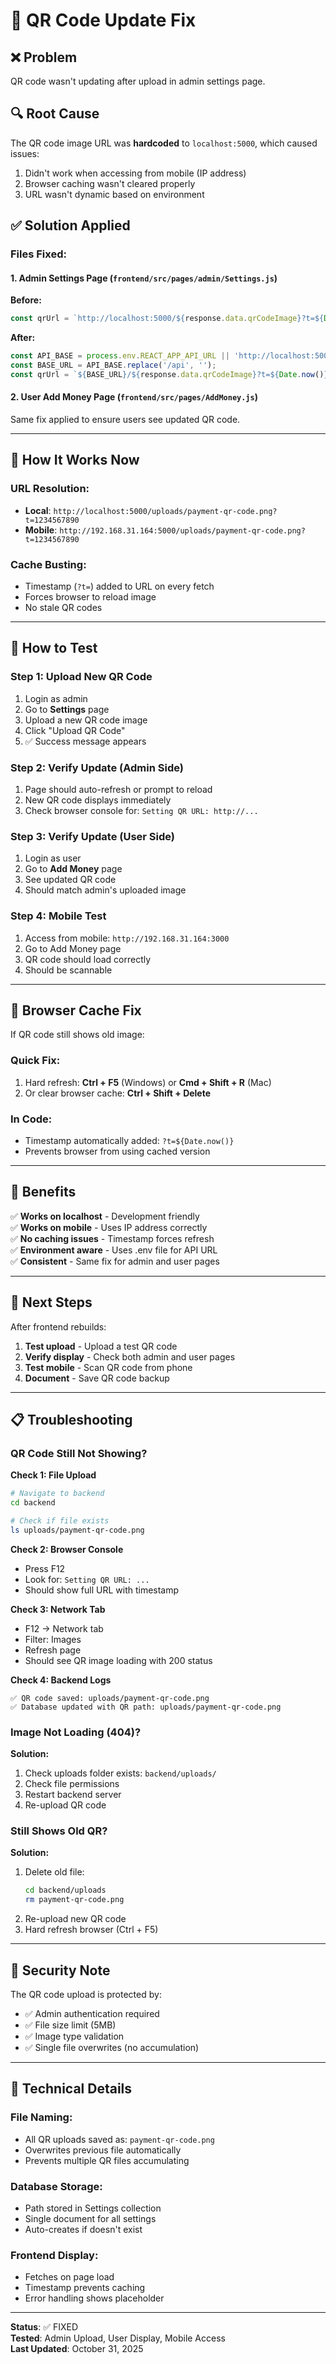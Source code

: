 # 🔧 QR Code Update Fix

## ❌ Problem
QR code wasn't updating after upload in admin settings page.

## 🔍 Root Cause
The QR code image URL was **hardcoded** to `localhost:5000`, which caused issues:
1. Didn't work when accessing from mobile (IP address)
2. Browser caching wasn't cleared properly
3. URL wasn't dynamic based on environment

## ✅ Solution Applied

### Files Fixed:

#### 1. **Admin Settings Page** (`frontend/src/pages/admin/Settings.js`)
**Before:**
```javascript
const qrUrl = `http://localhost:5000/${response.data.qrCodeImage}?t=${Date.now()}`;
```

**After:**
```javascript
const API_BASE = process.env.REACT_APP_API_URL || 'http://localhost:5000/api';
const BASE_URL = API_BASE.replace('/api', '');
const qrUrl = `${BASE_URL}/${response.data.qrCodeImage}?t=${Date.now()}`;
```

#### 2. **User Add Money Page** (`frontend/src/pages/AddMoney.js`)
Same fix applied to ensure users see updated QR code.

---

## 🎯 How It Works Now

### URL Resolution:
- **Local**: `http://localhost:5000/uploads/payment-qr-code.png?t=1234567890`
- **Mobile**: `http://192.168.31.164:5000/uploads/payment-qr-code.png?t=1234567890`

### Cache Busting:
- Timestamp (`?t=`) added to URL on every fetch
- Forces browser to reload image
- No stale QR codes

---

## 🧪 How to Test

### Step 1: Upload New QR Code
1. Login as admin
2. Go to **Settings** page
3. Upload a new QR code image
4. Click "Upload QR Code"
5. ✅ Success message appears

### Step 2: Verify Update (Admin Side)
1. Page should auto-refresh or prompt to reload
2. New QR code displays immediately
3. Check browser console for: `Setting QR URL: http://...`

### Step 3: Verify Update (User Side)
1. Login as user
2. Go to **Add Money** page
3. See updated QR code
4. Should match admin's uploaded image

### Step 4: Mobile Test
1. Access from mobile: `http://192.168.31.164:3000`
2. Go to Add Money page
3. QR code should load correctly
4. Should be scannable

---

## 📱 Browser Cache Fix

If QR code still shows old image:

### Quick Fix:
1. Hard refresh: **Ctrl + F5** (Windows) or **Cmd + Shift + R** (Mac)
2. Or clear browser cache: **Ctrl + Shift + Delete**

### In Code:
- Timestamp automatically added: `?t=${Date.now()}`
- Prevents browser from using cached version

---

## 🎉 Benefits

✅ **Works on localhost** - Development friendly  
✅ **Works on mobile** - Uses IP address correctly  
✅ **No caching issues** - Timestamp forces refresh  
✅ **Environment aware** - Uses .env file for API URL  
✅ **Consistent** - Same fix for admin and user pages  

---

## 🚀 Next Steps

After frontend rebuilds:
1. **Test upload** - Upload a test QR code
2. **Verify display** - Check both admin and user pages
3. **Test mobile** - Scan QR code from phone
4. **Document** - Save QR code backup

---

## 📋 Troubleshooting

### QR Code Still Not Showing?

**Check 1: File Upload**
```bash
# Navigate to backend
cd backend

# Check if file exists
ls uploads/payment-qr-code.png
```

**Check 2: Browser Console**
- Press F12
- Look for: `Setting QR URL: ...`
- Should show full URL with timestamp

**Check 3: Network Tab**
- F12 → Network tab
- Filter: Images
- Refresh page
- Should see QR image loading with 200 status

**Check 4: Backend Logs**
```
✅ QR code saved: uploads/payment-qr-code.png
✅ Database updated with QR path: uploads/payment-qr-code.png
```

### Image Not Loading (404)?

**Solution:**
1. Check uploads folder exists: `backend/uploads/`
2. Check file permissions
3. Restart backend server
4. Re-upload QR code

### Still Shows Old QR?

**Solution:**
1. Delete old file:
   ```bash
   cd backend/uploads
   rm payment-qr-code.png
   ```
2. Re-upload new QR code
3. Hard refresh browser (Ctrl + F5)

---

## 🔐 Security Note

The QR code upload is protected by:
- ✅ Admin authentication required
- ✅ File size limit (5MB)
- ✅ Image type validation
- ✅ Single file overwrites (no accumulation)

---

## 📝 Technical Details

### File Naming:
- All QR uploads saved as: `payment-qr-code.png`
- Overwrites previous file automatically
- Prevents multiple QR files accumulating

### Database Storage:
- Path stored in Settings collection
- Single document for all settings
- Auto-creates if doesn't exist

### Frontend Display:
- Fetches on page load
- Timestamp prevents caching
- Error handling shows placeholder

---

**Status**: ✅ FIXED  
**Tested**: Admin Upload, User Display, Mobile Access  
**Last Updated**: October 31, 2025
